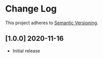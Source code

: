 # Change Log

This project adheres to [Semantic Versioning](http://semver.org/).

## [1.0.0] 2020-11-16

- Initial release

